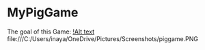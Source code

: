 # MyPigGame

The goal of this Game:
[!Alt text](piggame.PNG)
file:///C:/Users/inaya/OneDrive/Pictures/Screenshots/piggame.PNG
